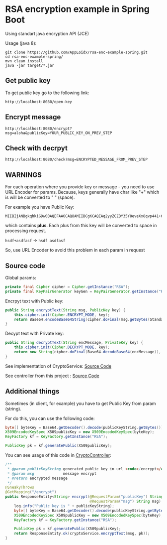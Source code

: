 # RSA encryption example in Spring Boot

Using standart java encryption API (JCE)

Usage (java 8):
```shell
git clone https://github.com/AppLoidx/rsa-enc-example-spring.git
cd rsa-enc-example-spring/
mvn clean install
java -jar target/*.jar
```

## Get public key

To get public key go to the following link:
```url
http://localhost:8080/open-key
```

## Encrypt message
```url
http://localhost:8080/encrypt?msg=aloha&publicKey=YOUR_PUBLIC_KEY_ON_PREV_STEP
```

## Check with decrpyt
```url
http://localhost:8080/check?msg=ENCRYPTED_MESSAGE_FROM_PREV_STEP
```


## WARNINGS
For each operation where you provide key or message - you need to use URL Encoder for params. Because, keys generally have char like "+" which is will be converted to " " (space).

For example you have Public Key:
```
MIIBIjANBgkqhkiG9w0BAQEFAAOCAQ8AMIIBCgKCAQEAq2yyZCZBY35Y8eveXx8qvp441+6G/8MVYgLKh4gOOV3aiWFTR5fota6OtJ9R4T2Dcq4ELy/APHEgxZrwPkd5EzgY8iJkOyF76wMurkn0phWHZJEKACxwuaE2tw+2Eu5O21nmiiPvizDRnau9LN724+oeiJyxdm+t7TYv+aOCnhE6g7089THp5q+z4+do9S9eGu31iM6/MLvzuGQuE/91KqAqMPIIMz6iKV+RZoHcedLHKFViaVasMXvzwpdUcWXF59UCEwdTrUqzenut/gmknx0jfFrY/NyV97hwaLDec+h+xmqbNrjflYjHZwdIuorGggFCLU9pbmEiaVhaIc6vTQIDAQAB
```

which contains **plus**. Each plus from this key will be converted to space in processing request.

`hsdf+asdfasf` -> `hsdf asdfasf`

So, use URL Encoder to avoid this problem in each param in request

## Source code
Global params:
```java
private final Cipher cipher = Cipher.getInstance("RSA");
private final KeyPairGenerator keyGen = KeyPairGenerator.getInstance("RSA");
```

Encrpyt text with Public key:

```java
public String encryptText(String msg, PublicKey key) {
    this.cipher.init(Cipher.ENCRYPT_MODE, key);
    return Base64.encodeBase64String(cipher.doFinal(msg.getBytes(StandardCharsets.UTF_8)));
}
```

Decypt text with Private key:

```java
public String decryptText(String encMessage, PrivateKey key) {
    this.cipher.init(Cipher.DECRYPT_MODE, key);
    return new String(cipher.doFinal(Base64.decodeBase64(encMessage)), StandardCharsets.UTF_8);
}
```

See implementation of CryptoService: [Source Code](src/main/java/com/apploidxxx/rsaencexamplespring/service/CryptoService.java)

See controller from this project : [Source Code](src/main/java/com/apploidxxx/rsaencexamplespring/controller/CryptoController.java)

## Additional things

Sometimes (in client, for example) you have to get Public Key from param (string).

For do this, you can use the following code:
```java
byte[] byteKey = Base64.getDecoder().decode(publicKeyString.getBytes());
X509EncodedKeySpec X509publicKey = new X509EncodedKeySpec(byteKey);
KeyFactory kf = KeyFactory.getInstance("RSA");

PublicKey pk = kf.generatePublic(X509publicKey);
```

You can see usage of this code in [CryptoController](src/main/java/com/apploidxxx/rsaencexamplespring/controller/CryptoController.java):


```java
/**
 * @param publicKeyString generated public key in url <code>/encrypt</code>
 * @param msg             message encrypt
 * @return encrypted message
 */
@SneakyThrows
@GetMapping("/encrypt")
public ResponseEntity<String> encrypt(@RequestParam("publicKey") String publicKeyString,
                                      @RequestParam("msg") String msg) {
    log.info("Public key is " + publicKeyString);
    byte[] byteKey = Base64.getDecoder().decode(publicKeyString.getBytes());
    X509EncodedKeySpec X509publicKey = new X509EncodedKeySpec(byteKey);
    KeyFactory kf = KeyFactory.getInstance("RSA");

    PublicKey pk = kf.generatePublic(X509publicKey);
    return ResponseEntity.ok(cryptoService.encryptText(msg, pk));
}
```
